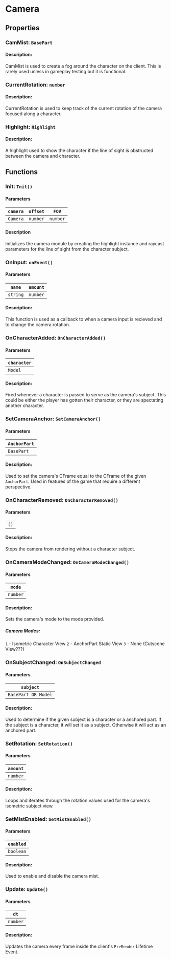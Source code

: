 # Camera

## Properties

### CamMist: `BasePart`

#### Description:
CamMist is used to create a fog around the character on the client. This is rarely used unless in gameplay testing but it is functional.

### CurrentRotation: `number`

#### Description:
CurrentRotation is used to keep track of the current rotation of the camera focused along a character.

### Highlight: `Highlight`

#### Description:
A highlight used to show the character if the line of sight is obstructed between the camera and character.

## Functions

### Init: `Tnit()`

#### Parameters
|`camera`|`offset`|`FOV`|
|-|-|-|
|`Camera`|`number`|`number`|

#### Description
Initializes the camera module by creating the highlight instance and raycast parameters for the line of sight from the character subject.

### OnInput: `onEvent()`

#### Parameters
|`name`|`amount`|
|-|-|
|`string`|`number`|

#### Description:
This function is used as a callback to when a camera input is recieved and to change the camera rotation.

### OnCharacterAdded: `OnCharacterAdded()`

#### Parameters
|`character`|
|-|
|`Model`|

#### Description:
Fired whenever a character is passed to serve as the camera's subject. This could be either the player has gotten their character, or they are spectating another character.

### SetCameraAnchor: `SetCameraAnchor()`

#### Parameters
|`AnchorPart`|
|-|
|`BasePart`|

#### Description:
Used to set the camera's CFrame equal to the CFrame of the given `AnchorPart`. Used in features of the game that require a different perspective.

### OnCharacterRemoved: `OnCharacterRemoved()`

#### Parameters
| |
|-|
|`()`|

#### Description:
Stops the camera from rendering without a character subject.

### OnCameraModeChanged: `OnCameraModeChanged()`

#### Parameters
|`mode`|
|-|
|`number`|

#### Description:
Sets the camera's mode to the mode provided.

##### Camera Modes:
`1` - Isometric Character View
`2` - AnchorPart Static View
`3` - None (Cutscene View???)

### OnSubjectChanged: `OnSubjectChanged`

#### Parameters
|`subject`|
|-|
|``BasePart OR Model``|

#### Description:
Used to determine if the given subject is a character or a anchored part. If the subject is a character, it will set it as a subject. Otherwise it will act as an anchored part.

### SetRotation: `SetRotation()`

#### Parameters
|`amount`|
|-|
|`number`|

#### Description:
Loops and iterates through the rotation values used for the camera's isometric subject view.

### SetMistEnabled: `SetMistEnabled()`

#### Parameters
|`enabled`|
|-|
|`boolean`|

#### Description:
Used to enable and disable the camera mist.

### Update: `Update()`

#### Parameters
|`dt`|
|-|
|`number`|

#### Description:
Updates the camera every frame inside the client's `PreRender` Lifetime Event.
